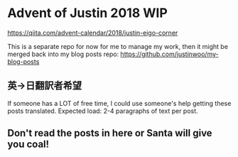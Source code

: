 # Advent of Justin 2018 WIP

<https://qiita.com/advent-calendar/2018/justin-eigo-corner>

This is a separate repo for now for me to manage my work, then it might be merged back into my blog posts repo: <https://github.com/justinwoo/my-blog-posts>

## 英→日翻訳者希望

If someone has a LOT of free time, I could use someone's help getting these posts translated. Expected load: 2-4 paragraphs of text per post.

## Don't read the posts in here or Santa will give you coal!
